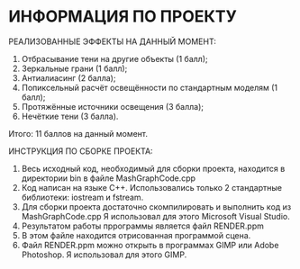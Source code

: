 # ИНФОРМАЦИЯ ПО ПРОЕКТУ

РЕАЛИЗОВАННЫЕ ЭФФЕКТЫ НА ДАННЫЙ МОМЕНТ:
1) Отбрасывание тени на другие объекты (1 балл);
2) Зеркальные грани (1 балл);
3) Антиалиасинг (2 балла);
4) Попиксельный расчёт освещённости по стандартным моделям (1 балл);
5) Протяжённые источники освещения (3 балла);
6) Нечёткие тени (3 балла).

Итого: 11 баллов на данный момент.


ИНСТРУКЦИЯ ПО СБОРКЕ ПРОЕКТА:
1) Весь исходный код, необходимый для сборки проекта, находится в директории bin в файле MashGraphCode.cpp
2) Код написан на языке С++. Использовались только 2 стандартные библиотеки: iostream и fstream.
3) Для сборки проекта достаточно скомпилировать и выполнить код из MashGraphCode.cpp
   Я использовал для этого Microsoft Visual Studio.
4) Результатом работы пррограммы является файл RENDER.ppm  
5) В этом файле находится отрисованная программой сцена.
6) Файл RENDER.ppm можно открыть в программах GIMP или Adobe Photoshop.
   Я использовал для этого GIMP.
